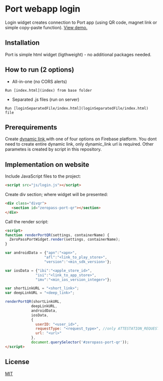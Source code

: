 # Port webapp login

Login widget creates connection to Port app (using QR code, magnet link or simple copy-paste function).
[View demo.](https://htmlpreview.github.io/?https://github.com/ZeroPass/port-web-login/blob/main/index.html)

## Installation

Port is simple html widget (ligthweight) - no additional packages needed.


## How to run (2 options)

- All-in-one (no CORS alerts)
```
Run [index.html](index) from base folder
```

- Separated .js files (run on server)

```
Run [loginSeparatedFile/index.html](loginSeparatedFile/index.html) file
```

## Prerequirements

Create [dynamic link ](https://firebase.google.com/docs/dynamic-links/create-links) with one of four options on Firebase platform. You dont need to create entire dynamic link, only dynamic_link url is required. Other parametes is created by script in this repository.


## Implementation on website

Include JavaScript files to the project:

```html
<script src="js/login.js"></script>
```

Create div section; where widget will be presented:

```html
<div class="divqr">
   <section id="zeropass-port-qr"></section>
</div>
```

Call the render script:

```html
<script>
function renderPortQR(settings, containerName) {
  ZeroPassPortWidget.render(settings, containerName);
}

var androidData = {"apn":"<apn>",
                  "afl":"<link_to_play_store>",
                  "version":'<min_sdk_version>'};

var iosData = {"ibi":"<apple_store_id>",
              "isi":"<link_to_app_store>",
              "imv":"<min_ios_version_integer>"};

var shortLinkURL = "<short_link>";
var deepLinkURL = "<deep_link>";

renderPortQR(shortLinkURL,
            deepLinkURL,
            androidData,
            iosData,
            {
              userID: "<user_id>",
              requestType: "<request_type>", //only ATTESTATION_REQUEST, PERSONAL_INFORMATION_REQUEST, FAKE_PERSONAL_INFORMATION_REQUEST, LOGIN allowed
              url: "<url>"
            },
            document.querySelector('#zeropass-port-qr'));
</script>
```

## License

[MIT](https://choosealicense.com/licenses/mit/)
